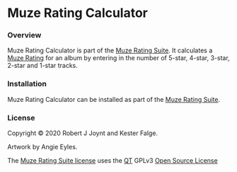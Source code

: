 # Muze Rating Calculator

### Overview

Muze Rating Calculator is part of the <a href="https://github.com/Jalopy-Tech/Muze-Rating-Suite/blob/master/README.md">Muze Rating Suite</a>. It calculates a <a href="https://github.com/Jalopy-Tech/Muze-Rating-Suite/blob/master/Muze-Rating.md">Muze Rating</a> for an album by entering in the number of 5-star, 4-star, 3-star, 2-star and 1-star tracks.

### Installation

Muze Rating Calculator can be installed as part of the <a href="https://github.com/Jalopy-Tech/Muze-Rating-Suite/blob/master/README.md">Muze Rating Suite</a>.

### License

Copyright &copy; 2020 Robert J Joynt and Kester Falge.

Artwork by Angie Eyles.

The <a href="https://github.com/Jalopy-Tech/Muze-Rating-Suite/blob/master/LICENSE.md">Muze Rating Suite license</a> uses the <a href="https://www.qt.io/">QT</a> GPLv3 <a href="https://doc.qt.io/qt-5/gpl.html">Open Source License</a>